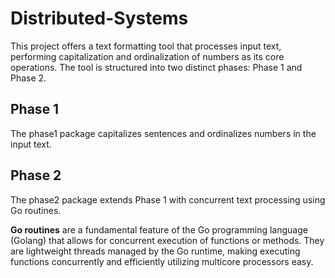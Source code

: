 # Distributed-Systems

This project offers a text formatting tool that processes input text, performing capitalization and ordinalization of numbers as its core operations. The tool is structured into two distinct phases: Phase 1 and Phase 2.

## Phase 1

The phase1 package capitalizes sentences and ordinalizes numbers in the input text.

## Phase 2

The phase2 package extends Phase 1 with concurrent text processing using Go routines.

**Go routines** are a fundamental feature of the Go programming language (Golang) that allows for concurrent execution of functions or methods. They are lightweight threads managed by the Go runtime, making executing functions concurrently and efficiently utilizing multicore processors easy.
